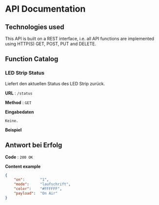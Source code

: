 # API Documentation

## Technologies used
This API is built on a REST interface, i.e. all API functions are implemented using HTTP(S) GET, POST, PUT and DELETE.


## Function Catalog

### LED Strip Status
Liefert den aktuellen Status des LED Strip zurück.

**URL** : `/status`

**Method** : `GET`

**Eingabedaten**

`Keine.`

**Beispiel**

## Antwort bei Erfolg

**Code** : `200 OK`

**Content example**

```json
{
    "on":       "1",
    "mode":     "laufschrift",
    "color":    "#FFFFFF",
    "payload":  "On Air"
}
```
